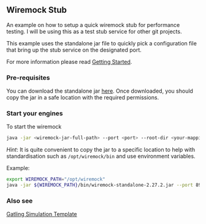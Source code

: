 ## Wiremock Stub
An example on how to setup a quick wiremock stub for performance testing. I will be using this as a test stub service for other git projects.

This example uses the standalone jar file to quickly pick a configuration file that bring up the stub service on the designated port.

For more information please read [Getting Started](http://wiremock.org/docs/getting-started "Getting Started").

### Pre-requisites

You can download the standalone jar [here](http://repo1.maven.org/maven2/com/github/tomakehurst/wiremock-standalone/2.27.2/wiremock-standalone-2.27.2.jar "here"). Once downloaded, you should copy the jar in a safe location with the required permissions.


### Start your engines

To start the wiremock
```bash
java -jar <wiremock-jar-full-path> --port <port> --root-dir <your-mappings-path>
```

*Hint*: It is quite convenient to copy the jar to a specific location to help with standardisation such as `/opt/wiremock/bin` and use environment variables.

Example:
```bash
export WIREMOCK_PATH="/opt/wiremock"
java -jar ${WIREMOCK_PATH}/bin/wiremock-standalone-2.27.2.jar --port 8999 --root-dir ${WIREMOCK_PATH}/config/test-service --container-threads 100
```

### Also see

[Gatling Simulation Template](https://github.com/husainkhambaty/gatling-template "Gatling Simulation Template")
